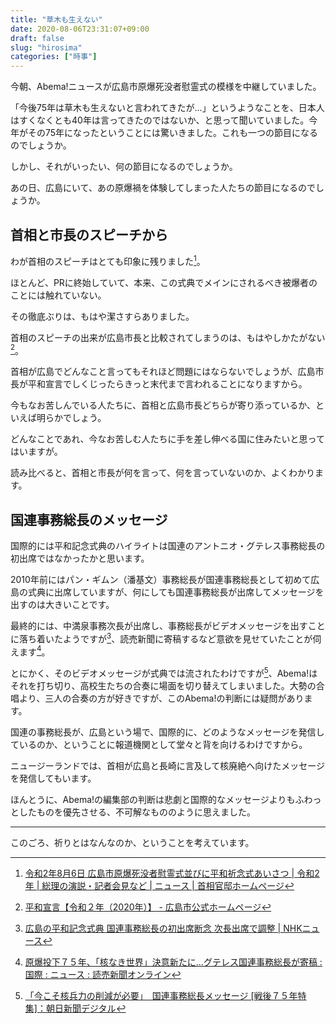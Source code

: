 ```yaml
---
title: "草木も生えない"
date: 2020-08-06T23:31:07+09:00
draft: false
slug: "hirosima"
categories: ["時事"]
---
```


今朝、Abema!ニュースが広島市原爆死没者慰霊式の模様を中継していました。

「今後75年は草木も生えないと言われてきたが...」というようなことを、日本人はすくなくとも40年は言ってきたのではないか、と思って聞いていました。今年がその75年になったということには驚いきました。これも一つの節目になるのでしょうか。

しかし、それがいったい、何の節目になるのでしょうか。

あの日、広島にいて、あの原爆禍を体験してしまった人たちの節目になるのでしょうか。

首相と市長のスピーチから
---

わが首相のスピーチはとても印象に残りました[^1]。

ほとんど、PRに終始していて、本来、この式典でメインにされるべき被爆者のことには触れていない。

その徹底ぶりは、もはや潔さすらありました。

[^1]:[令和2年8月6日 広島市原爆死没者慰霊式並びに平和祈念式あいさつ | 令和2年 | 総理の演説・記者会見など | ニュース | 首相官邸ホームページ](https://www.kantei.go.jp/jp/98_abe/statement/2020/0806hiroshima.html)


首相のスピーチの出来が広島市長と比較されてしまうのは、もはやしかたがない[^2]。

首相が広島でどんなこと言ってもそれほど問題にはならないでしょうが、広島市長が平和宣言でしくじったらきっと末代まで言われることになりますから。

今もなお苦しんでいる人たちに、首相と広島市長どちらが寄り添っているか、といえば明らかでしょう。

どんなことであれ、今なお苦しむ人たちに手を差し伸べる国に住みたいと思ってはいますが。

[^2]:[平和宣言【令和２年（2020年）】 - 広島市公式ホームページ](https://www.city.hiroshima.lg.jp/site/atomicbomb-peace/179784.html)

読み比べると、首相と市長が何を言って、何を言っていないのか、よくわかります。

国連事務総長のメッセージ
---

国際的には平和記念式典のハイライトは国連のアントニオ・グテレス事務総長の初出席ではなかったかと思います。

2010年前にはパン・ギムン（潘基文）事務総長が国連事務総長として初めて広島の式典に出席していますが、何にしても国連事務総長が出席してメッセージを出すのは大きいことです。

最終的には、中満泉事務次長が出席し、事務総長がビデオメッセージを出すことに落ち着いたようですが[^3]、読売新聞に寄稿するなど意欲を見せていたことが伺えます[^4]。

とにかく、そのビデオメッセージが式典では流されたわけですが[^5]、Abema!はそれを打ち切り、高校生たちの合奏に場面を切り替えてしまいました。大勢の合唱より、三人の合奏の方が好きですが、このAbema!の判断には疑問があります。

国連の事務総長が、広島という場で、国際的に、どのようなメッセージを発信しているのか、ということに報道機関として堂々と背を向けるわけですから。

[^3]:[広島の平和記念式典 国連事務総長の初出席断念 次長出席で調整 | NHKニュース](https://www3.nhk.or.jp/news/html/20200626/k10012485051000.html)
[^4]:[原爆投下７５年、「核なき世界」決意新たに…グテレス国連事務総長が寄稿 : 国際 : ニュース : 読売新聞オンライン](https://www.yomiuri.co.jp/world/20200806-OYT1T50159/)
[^5]:[「今こそ核兵力の削減が必要」　国連事務総長メッセージ \[戦後７５年特集\]：朝日新聞デジタル](https://www.asahi.com/articles/ASN862V99N85PITB01G.html)

ニュージーランドでは、首相が広島と長崎に言及して核廃絶へ向けたメッセージを発信してもいます。

[^6]:[NZアーダーン首相「核兵器ゼロが広島と長崎の犠牲者に報いる唯一のこと」【広島原爆の日・メッセージ全文】 | ハフポスト](https://www.huffingtonpost.jp/entry/story_jp_5f2b76d1c5b64d7a55ee98d7)

ほんとうに、Abema!の編集部の判断は悲劇と国際的なメッセージよりもふわっとしたものを優先させる、不可解なもののように思えました。

---

このごろ、祈りとはなんなのか、ということを考えています。
